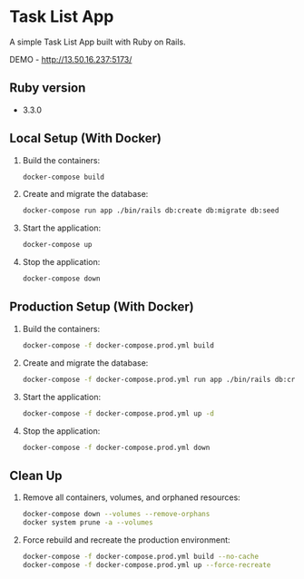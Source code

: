 # Task List App

A simple Task List App built with Ruby on Rails.

DEMO - http://13.50.16.237:5173/

## Ruby version
- 3.3.0

## Local Setup (With Docker)
1. Build the containers:
   ```bash
   docker-compose build
   ```
2. Create and migrate the database:
   ```bash
   docker-compose run app ./bin/rails db:create db:migrate db:seed
   ```
3. Start the application:
   ```bash
   docker-compose up
   ```
4. Stop the application:
   ```bash
   docker-compose down
   ```

## Production Setup (With Docker)
1. Build the containers:
   ```bash
   docker-compose -f docker-compose.prod.yml build
   ```
2. Create and migrate the database:
   ```bash
   docker-compose -f docker-compose.prod.yml run app ./bin/rails db:create db:migrate db:seed
   ```
3. Start the application:
   ```bash
   docker-compose -f docker-compose.prod.yml up -d
   ```
4. Stop the application:
   ```bash
   docker-compose -f docker-compose.prod.yml down
   ```

## Clean Up
1. Remove all containers, volumes, and orphaned resources:
   ```bash
   docker-compose down --volumes --remove-orphans
   docker system prune -a --volumes
   ```
2. Force rebuild and recreate the production environment:
   ```bash
   docker-compose -f docker-compose.prod.yml build --no-cache
   docker-compose -f docker-compose.prod.yml up --force-recreate
   ```
